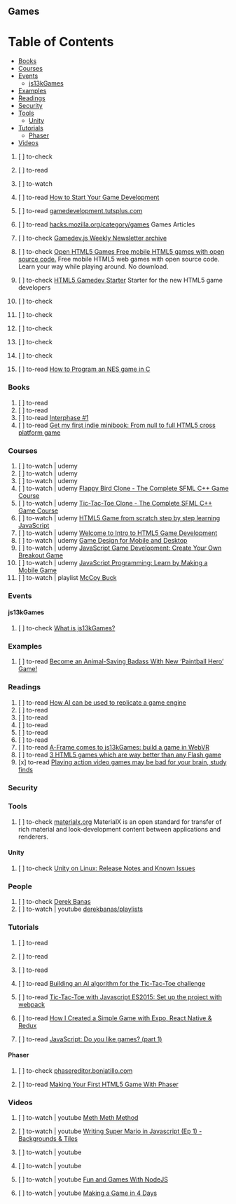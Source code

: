 ## Games

# Table of Contents
<!-- MarkdownTOC depth=4 -->
  - [Books](#books)
  - [Courses](#courses)
  - [Events](#events)
    - [js13kGames](#js13kGames)
  - [Examples](#examples)
  - [Readings](#readings)
  - [Security](#security)
  - [Tools](#tools)
    - [Unity](#unity)
  - [Tutorials](#tutorials)
    - [Phaser](#phaser)
  - [Videos](#videos)
<!-- /MarkdownTOC -->

  1. [ ] to-check []()
  1. [ ] to-read []()
  1. [ ] to-watch []()

  1. [ ] to-read [How to Start Your Game Development](https://unity3d.com/learn/tutorials/topics/developer-advice/how-start-your-game-development)
  1. [ ] to-read [gamedevelopment.tutsplus.com](https://gamedevelopment.tutsplus.com/)

  1. [ ] to-read [hacks.mozilla.org/category/games](https://hacks.mozilla.org/category/games/) Games Articles

  1. [ ] to-check [Gamedev.js Weekly Newsletter archive](http://gamedevjsweekly.com/archive.html)
  1. [ ] to-check [Open HTML5 Games Free mobile HTML5 games with open source code.](http://openhtml5games.com/) Free mobile HTML5 web games with open source code. Learn your way while playing around. No download.
  1. [ ] to-check [HTML5 Gamedev Starter](http://html5devstarter.enclavegames.com/) Starter for the new HTML5 game developers
  1. [ ] to-check []()
  1. [ ] to-check []()
  1. [ ] to-check []()
  1. [ ] to-check []()
  1. [ ] to-check []()

  1. [ ] to-read [How to Program an NES game in C](https://nesdoug.com/)

### Books

  1. [ ] to-read []()
  1. [ ] to-read []()
  1. [ ] to-read [Interphase #1](https://gumroad.com/l/ySfMa)
  1. [ ] to-read [Get my first indie minibook: From null to full HTML5 cross platform game](http://www.emanueleferonato.com/2015/06/08/get-my-first-indie-minibook-from-null-to-full-html5-cross-platform-game/)

### Courses

  1. [ ] to-watch | udemy []()
  1. [ ] to-watch | udemy []()
  1. [ ] to-watch | udemy []()
  1. [ ] to-watch | udemy [Flappy Bird Clone - The Complete SFML C++ Game Course](https://www.udemy.com/flappy-bird-sfml/learn/v4/overview)
  1. [ ] to-watch | udemy [Tic-Tac-Toe Clone - The Complete SFML C++ Game Course](https://www.udemy.com/tic-tac-toe-sfml/learn/v4/overview)
  1. [ ] to-watch | udemy [HTML5 Game from scratch step by step learning JavaScript](https://www.udemy.com/html5-game-from-scratch-step-by-step-learning-javascript/learn/v4/overview)
  1. [ ] to-watch | udemy [Welcome to Intro to HTML5 Game Development](https://www.udemy.com/intro-to-html5-game-development/learn/v4/overview)
  1. [ ] to-watch | udemy [Game Design for Mobile and Desktop](https://www.udemy.com/game-design-for-mobile-and-desktop/learn/v4/overview)
  1. [ ] to-watch | udemy [JavaScript Game Development: Create Your Own Breakout Game](https://www.udemy.com/javascript-game-development-create-your-own-breakout-game/learn/v4/overview)
  1. [ ] to-watch | udemy [JavaScript Programming: Learn by Making a Mobile Game](https://www.udemy.com/master-javascript/learn/v4/overview)
  1. [ ] to-watch | playlist [McCoy Buck](https://www.youtube.com/user/mtbuck24) 

### Events

#### js13kGames

  1. [ ] to-check [What is js13kGames?](http://js13kgames.com/)

### Examples

  1. [ ] to-read [Become an Animal-Saving Badass With New ‘Paintball Hero’ Game!](https://www.peta2.com/news/paintball-hero-game-app)

### Readings

  1. [ ] to-read [How AI can be used to replicate a game engine](https://hackernoon.com/how-ai-can-be-used-to-replicate-a-game-engine-6160d000b1e3)
  1. [ ] to-read []()
  1. [ ] to-read []()
  1. [ ] to-read []()
  1. [ ] to-read []()
  1. [ ] to-read []()
  1. [ ] to-read [A-Frame comes to js13kGames: build a game in WebVR](https://hacks.mozilla.org/2017/08/a-frame-comes-to-js13kgames/)
  1. [ ] to-read [3 HTML5 games which are way better than any Flash game](http://www.emanueleferonato.com/2017/08/09/3-html5-games-which-are-way-better-than-any-flash-game)
  1. [x] to-read [Playing action video games may be bad for your brain, study finds](http://www.cbc.ca/news/canada/montreal/shooting-video-games-health-1.4237361)

### Security

### Tools

  1. [ ] to-check [materialx.org](http://www.materialx.org/) MaterialX is an open standard for transfer of rich material and look-development content between applications and renderers. 

#### Unity

  1. [ ] to-check [Unity on Linux: Release Notes and Known Issues](https://forum.unity3d.com/threads/unity-on-linux-release-notes-and-known-issues.350256/#post-2648924)

### People

  1. [ ] to-check [Derek Banas](https://www.patreon.com/derekbanas)
  1. [ ] to-watch | youtube [derekbanas/playlists](https://www.youtube.com/user/derekbanas/playlists)

### Tutorials

  1. [ ] to-read []()
  1. [ ] to-read []()
  1. [ ] to-read []()
  1. [ ] to-read [Building an AI algorithm for the Tic-Tac-Toe challenge](https://medium.freecodecamp.org/building-an-ai-algorithm-for-the-tic-tac-toe-challenge-29d4d5adee07)

  1. [ ] to-read [Tic-Tac-Toe with Javascript ES2015: Set up the project with webpack](https://medium.com/@alialaa/tic-tac-toe-with-javascript-es2015-set-up-the-project-with-webpack-547eadca8016)

  1. [ ] to-read [How I Created a Simple Game with Expo, React Native & Redux](https://codeburst.io/how-i-created-a-simple-game-with-expo-react-native-redux-cf4f0580f7f3)

  1. [ ] to-read [JavaScript: Do you like games? (part 1)](https://blog.hellojs.org/javascript-do-you-like-games-part-1-c1320c2c52ec)

#### Phaser

  1. [ ] to-check [phasereditor.boniatillo.com](http://phasereditor.boniatillo.com/)

  1. [ ] to-read [Making Your First HTML5 Game With Phaser](https://tutorialzine.com/2015/06/making-your-first-html5-game-with-phaser)

### Videos

  1. [ ] to-watch | youtube [Meth Meth Method](https://www.youtube.com/channel/UC8A0M0eDttdB11MHxX58vXQ/playlists)

  1. [ ] to-watch | youtube [Writing Super Mario in Javascript (Ep 1) - Backgrounds & Tiles](https://www.youtube.com/watch?v=g-FpDQ8Eqw8)
  1. [ ] to-watch | youtube []()
  1. [ ] to-watch | youtube []()
  1. [ ] to-watch | youtube [Fun and Games With NodeJS](https://www.youtube.com/watch?v=B2TkjKY0i3I)
  1. [ ] to-watch | youtube [Making a Game in 4 Days](https://www.youtube.com/watch?v=YuarwKY6rvs)
